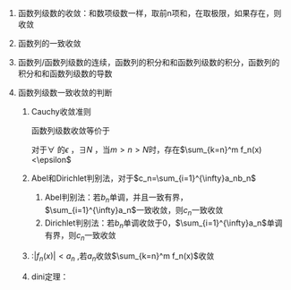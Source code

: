 1. 函数列级数的收敛：和数项级数一样，取前n项和，在取极限，如果存在，则收敛
2. 函数列的一致收敛
3. 函数列/函数列级数的连续，函数列的积分和和函数列级数的积分，函数列的积分和和函数列级数的导数
4. 函数列级数一致收敛的判断

   1. Cauchy收敛准则

      函数列级数收敛等价于

      对于$\forall$ 的$\epsilon$ ，$\exists N$ ，当$m>n>N$时，存在$\sum_{k=n}^m f_n(x) <\epsilon$
   2. Abel和Dirichlet判别法，对于$c_n=\sum_{i=1}^{\infty}a_nb_n$

      1. Abel判别法：若$b_n$单调，并且一致有界，$\sum_{i=1}^{\infty}a_n$一致收敛，则$c_n$一致收敛
      2. Dirichlet判别法：若$b_n$单调收敛于0，$\sum_{i=1}^{\infty}a_n$单调有界，则$c_n$一致收敛
   3. :$|f_n(x)|<a_n$ ,若$a_n$收敛$\sum_{k=n}^m f_n(x)$收敛
   4. dini定理：
